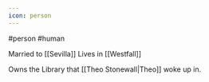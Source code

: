```yaml
---
icon: person
---
```

#person #human

Married to [[Sevilla]] 
Lives in [[Westfall]] 

Owns the Library that [[Theo Stonewall|Theo]] woke up in.

